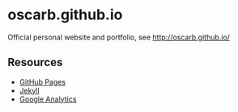 # oscarb.github.io
Official personal website and portfolio, see http://oscarb.github.io/

## Resources

* [GitHub Pages](https://pages.github.com/)
* [Jekyll](https://jekyllrb.com/)
* [Google Analytics](https://www.google.com/analytics/)
